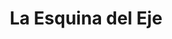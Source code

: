 ---
title: "La Esquina del Eje"
url: /barrios-unidos/la-esquina-del-eje/
shop: piezas de automóviles
---